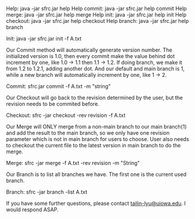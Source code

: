 Help: java -jar sfrc.jar help
Help commit: java -jar sfrc.jar help commit
Help merge: java -jar sfrc.jar help merge
Help init: java -jar sfrc.jar help init
Help checkout: java -jar sfrc.jar help checkout
Help branch: java -jar sfrc.jar help branch

Init: java -jar sfrc.jar init -f A.txt

Our Commit method will automatically generate version number. The initialized version is 1.0, then every commit make the value behind dot increment by one, like 1.0 -> 1.1 then 1.1 -> 1.2. If doing branch, we make it from 1.2 to 1.2.1, adding another dot. And our default and main branch is 1, while a new branch will automatically increment by one, like 1 -> 2.

Commit: sfrc.jar commit -f A.txt -m "string"

Our Checkout will go back to the revision determined by the user, but the revision needs to be commited before.

Checkout: sfrc -jar checkout -rev revision -f A.txt

Our Merge will ONLY merge from a non-main branch to our main branch(1) and add the result to the main branch, so we only have one revision parameter which is not in main branch for users to choose. User also needs to checkout the current file to the latest version in main branch to do the merge.

Merge: sfrc -jar merge -f A.txt -rev revision -m "String"

Our Branch is to list all branches we have. The first one is the current used branch.

Branch: sfrc -jar branch -list A.txt

If you have some further questions, please contact tailin-lyu@uiowa.edu. I would respond ASAP.

